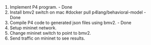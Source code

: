 1. Implement P4 program. - Done
2. Install bmv2 switch on mac #docker pull p4lang/behavioral-model - Done
3. Compile P4 code to generated json files using bmv2. - Done
4. Setup mininet network.
5. Change mininet switch to point to bmv2.
6. Send traffic on mininet to see results.